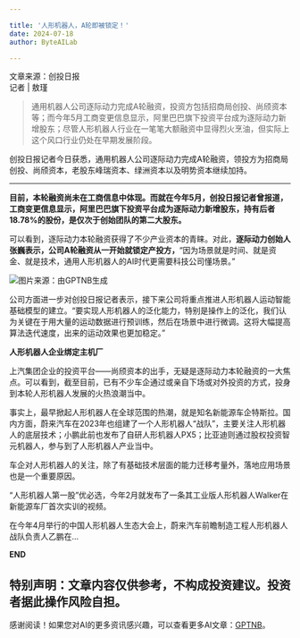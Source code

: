 ```yaml
---

title: '人形机器人，A轮即被锁定！'
date: 2024-07-18
author: ByteAILab

---
```


文章来源：创投日报  
记者 | 敖瑾  

>通用机器人公司逐际动力完成A轮融资，投资方包括招商局创投、尚颀资本等；而今年5月工商变更信息显示，阿里巴巴旗下投资平台成为逐际动力新增股东；尽管人形机器人行业在一笔笔大额融资中显得烈火烹油，但实际上这个风口行业仍处在早期发展阶段。  

创投日报记者今日获悉，通用机器人公司逐际动力完成A轮融资，领投方为招商局创投、尚颀资本，老股东峰瑞资本、绿洲资本以及明势资本继续加持。

---
  

**目前，本轮融资尚未在工商信息中体现。而就在今年5月，创投日报记者曾报道，工商变更信息显示，阿里巴巴旗下投资平台成为逐际动力新增股东，持有后者18.78%的股份，是仅次于创始团队的第二大股东。**  

可以看到，逐际动力本轮融资获得了不少产业资本的青睐。对此，**逐际动力创始人张巍表示，公司A轮融资从一开始就锁定产投方，**“因为场景就是时间、就是资金、就是技术，通用人形机器人的AI时代更需要科技公司懂场景。”  

![图片来源：由GPTNB生成](http://www.jesonc.com/upload/3B33CB85B496C0CB6FBA4C2BD79320AD/1721097507511/liF8WWze6R1erIzu3LYAwPom5_UH.png)  

公司方面进一步对创投日报记者表示，接下来公司将重点推进人形机器人运动智能基础模型的建立。“要实现人形机器人的泛化能力，特别是操作上的泛化，我们认为关键在于用大量的运动数据进行预训练，然后在场景中进行微调。这将大幅提高算法迭代速度，出来的运动效果也更加稳定。”  

**人形机器人企业绑定主机厂**  

上汽集团企业的投资平台——尚颀资本的出手，无疑是逐际动力本轮融资的一大焦点。可以看到，截至目前，已有不少车企通过或亲自下场或对外投资的方式，投身到本轮人形机器人发展的火热浪潮当中。  

事实上，最早掀起人形机器人在全球范围的热潮，就是知名新能源车企特斯拉。国内方面，蔚来汽车在2023年也组建了一个人形机器人“战队”，主要关注人形机器人的底层技术；小鹏此前也发布了自研人形机器人PX5；比亚迪则通过股权投资智元机器人，参与到了人形机器人产业当中。  

车企对人形机器人的关注，除了有基础技术层面的能力迁移考量外，落地应用场景也是一个重要原因。  

“人形机器人第一股”优必选，今年2月就发布了一条其工业版人形机器人Walker在新能源车厂首次实训的视频。  

在今年4月举行的中国人形机器人生态大会上，蔚来汽车前瞻制造工程人形机器人战队负责人乙鹏在...

**END**  

**特别声明：文章内容仅供参考，不构成投资建议。投资者据此操作风险自担。**
---
感谢阅读！如果您对AI的更多资讯感兴趣，可以查看更多AI文章：[GPTNB](https://gptnb.com)。